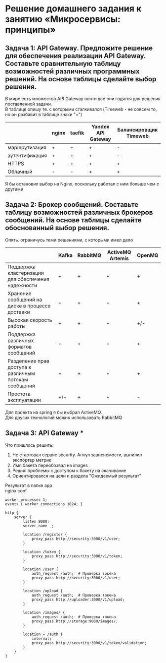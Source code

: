 # Решение домашнего задания к занятию «Микросервисы: принципы»
## Задача 1: API Gateway. Предложите решение для обеспечения реализации API Gateway. Составьте сравнительную таблицу возможностей различных программных решений. На основе таблицы сделайте выбор решения.

В мире есть множество API Gateway почти все они годятся для решения поставленной задачи.  
В таблице опишу те. с которыми сталкивался (Timeweb - не совсем то, но он разбавит в таблице знаки "+")  

|                | nginx | taefik | Yandex API Gateway | Балансировщик Timeweb |
|----------------|-------|--------|--------------------|-----------------------|
| маршрутизация  | +     | +      | +                  | -                     |
| аутентификация | +     | +      | +                  | -                     |
| HTTPS          | +     | +      | +                  | +                     |
| Облачный       | -     | -      | +                  | +                     |

Я бы остановил выбор на Nginx, поскольку работал с ним больше чем с другими

## Задача 2: Брокер сообщений. Составьте таблицу возможностей различных брокеров сообщений. На основе таблицы сделайте обоснованный выбор решения.

Опять. ограничусь теми решениями, с которыми имел дело

|                                                       | Kafka | RabbitMQ | ActiveMQ Artemis | OpenMQ |
|-------------------------------------------------------|-------|----------|------------------|--------|
| Поддержка кластеризации для обеспечения надежности    | +     | +        | +                | +      |
| Хранение сообщений на диске в процессе доставки       | +     | +        | +                | +      |
| Высокая скорость работы                               | +     | +        | +                | +/-    |
| Поддержка различных форматов сообщений                | +     | +        | +                | +      |
| Разделение прав доступа к различным потокам сообщений | +     | +        | +                | +      |
| Простота эксплуатации                                 | +/-   | +        | +                | -      |

Для проекта на spring я бы выбрал ActiveMQ.    
Для других технологий можно использовать RabbitMQ    

## Задача 3: API Gateway *
Что пришлось решить:  
1. Не стартовал сервиc security. Апнул зависисмости, выпилил экспортер метрик
2. Имя бакета переобозвал на images
3. Решил проблемы с доступом к бакету на скачивание
4. Ориентировался на цели и раздела "Ожидаемый результат"

Результат в папке app  
nginx.conf  
```
worker_processes 1;
events { worker_connections 1024; }

http {
    server {
        listen 8080;
        server_name _;

        location /register {
            proxy_pass http://security:3000/v1/user;
        }

        location /token {
            proxy_pass http://security:3000/v1/token;
        }

        location /user {
            auth_request /auth;  # Проверка токена
            proxy_pass http://security:3000/v1/user;
        }

        location /upload {
            auth_request /auth;  # Проверка токена
            proxy_pass http://uploader:3000/v1/upload;
        }

        location /images/ {
            auth_request /auth;  # Проверка токена
            proxy_pass http://storage:9000/images/;
        }

        location = /auth {
            internal;
            proxy_pass http://security:3000/v1/token/validation;
        }
    }
}
```
